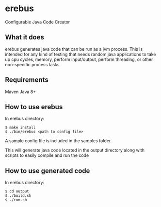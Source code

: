 # erebus
Configurable Java Code Creator

## What it does

erebus generates java code that can be run as a jvm process. This is intended for any kind of testing that needs random java applications to take up cpu cycles, memory, perform input/output, perform threading, or other non-specific process tasks.

## Requirements

Maven
Java 8+

## How to use erebus

In erebus directory:
```
$ make install
$ ./bin/erebus <path to config file>
```

A sample config file is included in the samples folder.

This will generate java code located in the output directory along with scripts to easily compile and run the code

## How to use generated code

In erebus directory:

```
$ cd output
$ ./build.sh
$ ./run.sh
```
